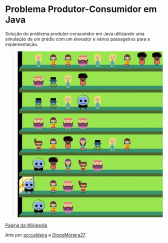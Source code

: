 # Problema Produtor-Consumidor em Java

Solução do problema produtor-consumidor em Java utilizando uma simulação de um prédio com um elevador e vários passageiros para a implementação.

>![Imagem da tela](https://github.com/GabrielMendesMelo/ProdutorConsumidor-Java/blob/main/foto-da-tela.jpg)

[Página da Wikipedia](https://en.wikipedia.org/wiki/Producer%E2%80%93consumer_problem)

Arte por [acccaldeira](https://github.com/acccaldeira) e [DiogoMoreira27](https://github.com/DiogoMoreira27).
